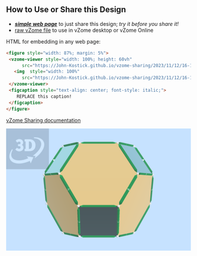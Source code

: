 
## How to Use or Share this Design

 - [***simple web page***](<https://John-Kostick.github.io/vzome-sharing/2023/11/12/16-18-45-TO-+-96-hedron-2/>) to just share this design; *try it before you share it!*
 - [raw vZome file](<https://raw.githubusercontent.com/John-Kostick/vzome-sharing/main/2023/11/12/16-18-45-TO-+-96-hedron-2/TO-+-96-hedron-2.vZome>) to use in vZome desktop or vZome Online
 
 HTML for embedding in any web page:
 ```html
<figure style="width: 87%; margin: 5%">
  <vzome-viewer style="width: 100%; height: 60vh"
       src="https://John-Kostick.github.io/vzome-sharing/2023/11/12/16-18-45-TO-+-96-hedron-2/TO-+-96-hedron-2.vZome" >
    <img  style="width: 100%"
       src="https://John-Kostick.github.io/vzome-sharing/2023/11/12/16-18-45-TO-+-96-hedron-2/TO-+-96-hedron-2.png" >
  </vzome-viewer>
  <figcaption style="text-align: center; font-style: italic;">
     REPLACE this caption!
  </figcaption>
</figure>
 ```

[vZome Sharing documentation](https://vzome.github.io/vzome/sharing.html#how-it-works)

![Image](<TO-+-96-hedron-2.png>)

